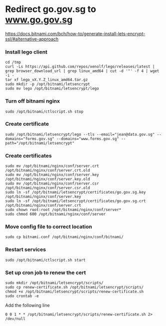 

# Redirect go.gov.sg to www.go.gov.sg

https://docs.bitnami.com/bch/how-to/generate-install-lets-encrypt-ssl/#alternative-approach

### Install lego client

```
cd /tmp
curl -Ls https://api.github.com/repos/xenolf/lego/releases/latest | grep browser_download_url | grep linux_amd64 | cut -d '"' -f 4 | wget -i -
tar xf lego_vX.Y.Z_linux_amd64.tar.gz
sudo mkdir -p /opt/bitnami/letsencrypt
sudo mv lego /opt/bitnami/letsencrypt/lego
```

### Turn off bitnami nginx

`sudo /opt/bitnami/ctlscript.sh stop`

### Create certificate

`sudo /opt/bitnami/letsencrypt/lego --tls --email="jean@data.gov.sg" --domains="forms.gov.sg" --domains="www.forms.gov.sg" --path="/opt/bitnami/letsencrypt" `

### Create certificates

```
sudo mv /opt/bitnami/nginx/conf/server.crt /opt/bitnami/nginx/conf/server.crt.old
sudo mv /opt/bitnami/nginx/conf/server.key /opt/bitnami/nginx/conf/server.key.old
sudo mv /opt/bitnami/nginx/conf/server.csr /opt/bitnami/nginx/conf/server.csr.old
sudo ln -sf /opt/bitnami/letsencrypt/certificates/go.gov.sg.key /opt/bitnami/nginx/conf/server.key
sudo ln -sf /opt/bitnami/letsencrypt/certificates/go.gov.sg.crt /opt/bitnami/nginx/conf/server.crt
sudo chown root:root /opt/bitnami/nginx/conf/server*
sudo chmod 600 /opt/bitnami/nginx/conf/server
```

### Move config file to correct location

`sudo cp bitnami.conf /opt/bitnami/nginx/conf/bitnami/`

### Restart services

`sudo /opt/bitnami/ctlscript.sh start`

### Set up cron job  to renew the cert 

```
sudo mkdir /opt/bitnami/letsencrypt/scripts/
sudo cp renew-certificate.sh /opt/bitnami/letsencrypt/scripts/
chmod +x /opt/bitnami/letsencrypt/scripts/renew-certificate.sh
sudo crontab -e
```

Add the following line

`0 0 1 * * /opt/bitnami/letsencrypt/scripts/renew-certificate.sh 2> /dev/null`
